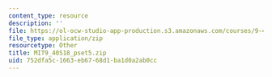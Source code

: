 ```yaml
---
content_type: resource
description: ''
file: https://ol-ocw-studio-app-production.s3.amazonaws.com/courses/9-40-introduction-to-neural-computation-spring-2018/752dfa5c1663eb6768d1ba1d0a2ab0cc_MIT9_40S18_pset5.zip
file_type: application/zip
resourcetype: Other
title: MIT9_40S18_pset5.zip
uid: 752dfa5c-1663-eb67-68d1-ba1d0a2ab0cc
---
```

